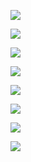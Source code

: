 ![](./docs/report_as_images/0001.jpg)

![](./docs/report_as_images/0002.jpg)

![](./docs/report_as_images/0003.jpg)

![](./docs/report_as_images/0004.jpg)

![](./docs/report_as_images/0005.jpg)

![](./docs/report_as_images/0006.jpg)

![](./docs/report_as_images/0007.jpg)

![](./docs/report_as_images/0008.jpg)